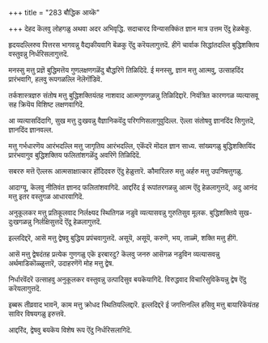 +++
title = "283 बौद्धिक आय्कॆ"

+++
देहद कॆलवु लोहगळु अथवा अदर अभिवृद्धि. सदाचारद विन्यासक्किंत ज्ञान मात्र उत्तम ऎंदु हेळबेकु.

हृदयदल्लिरुव पित्तरस भागवन्नु वैद्यकीयवागि बॆळकु ऎंदु करॆयलागुत्तदॆ. हीगॆ चार्वाक सिद्धांतदल्लि बुद्धिशक्तिय वस्तुवन्नु निर्धरिसलागुत्तदॆ.

मनस्सु मत्तु प्रज्ञॆ बुद्धिमत्तॆय गुणलक्षणगळॆंदु बौद्धरिगॆ तिळिदिदॆ. ई मनस्सु, ज्ञान मत्तु आत्मवु, उत्साहदिंद प्रारंभवागि, हलवु रूपगळल्लि नॆलॆगॊंडिवॆ.

तर्कशास्त्रज्ञरु संतोष मत्तु बुद्धिशक्तियंतह नाशवाद आत्मगुणगळन्नु तिळिदिद्दारॆ. नियंत्रित कारणगळ व्यत्यासवू सह क्रियॆय विशिष्ट लक्षणवागिदॆ.

आ व्यत्यासदिंदागि, सुख मत्तु दुःखवन्नु वैज्ञानिकवॆंदु परिगणिसलागुवुदिल्ल. ऎल्ला संतोषवु ज्ञानदिंद सिगुत्तदॆ, ज्ञानदिंद ज्ञानवल्ल.

मत्तु गर्भधारणॆय आरंभदल्लि मत्तु जागृतिय आरंभदल्लि, एकॆंदरॆ मॊदल ज्ञान साध्य. सांख्यगळु बुद्धिशक्तियिंद प्रारंभवागुव बुद्धिशक्तिय फलितांशगळॆंदु अवरिगॆ तिळिदिदॆ.

सबररु मत्तॆ ऎल्लरू आत्मसाक्षात्कार हॊंदिदवरु ऎंदु हेळुत्तारॆ. कौमारिलरु मत्तु अर्हरु मत्तु उपनिषत्तुगळु.

आदाग्यू, कॆलवु नीतिवंत ज्ञानद फलितांशवागिदॆ. आद्दरिंद ई रूपांतरगळन्नु आत्म ऎंदु हेळलागुत्तदॆ, अदु आनंद मत्तु इतर वस्तुगळ आधारवागिदॆ.

अनुकूलकर मत्तु प्रतिकूलवाद निर्लक्ष्यद स्थितिगळ नडुवॆ व्यत्यासवन्नु गुरुतिसुव मूलक. बुद्धिशक्तिये सुख-दुःखगळन्नु निर्लक्षिसुत्तदॆ ऎंदू हेळलागुत्तदॆ.

इल्लदिद्दरॆ, आसॆ मत्तु द्वेषवु बुद्धिय प्रपंचवागुत्तदॆ. असूयॆ, असूयॆ, करुणॆ, भय, ताळ्मॆ, शक्ति मत्तु हीगॆ.

आसॆ मत्तु द्वेषदंतह प्रत्येक गुणगळु एकॆ इरबारदु? कॆलवु जनरु आसॆगळ नडुविन व्यत्यासवन्नु अर्थमाडिकॊळ्ळुत्तारॆ, उदाहरणॆगॆ मोह मत्तु द्वेष.

निर्धारवॆंदरॆ उत्साहवु अनुकूलकर वस्तुवन्नु उत्पादिसुव बयकॆयागिदॆ. विरुद्धवाद विचारिसुविकॆयन्नु द्वेष ऎंदु करॆयलागुत्तदॆ.

इब्बरू तीव्रवाद भावनॆ, काम मत्तु क्रोधद स्थितियल्लिद्दारॆ. इल्लदिद्दरॆ ई जगत्तिनल्लि हसिवु मत्तु बायारिकॆयंतह साविर विषयगळु इरुत्तवॆ.

आद्दरिंद, द्वेषवु बयकॆय विशेष रूप ऎंदु निर्धरिसलागिदॆ.

